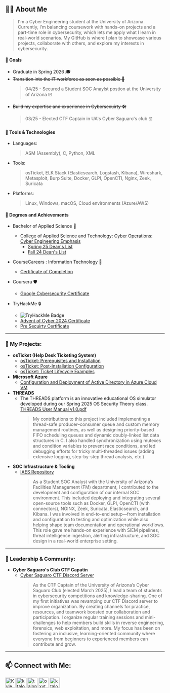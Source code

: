 
## 👨‍💻 About Me
> I'm a Cyber Engineering student at the University of Arizona. Currently, I’m balancing coursework with hands-on projects and a part-time role in cybersecurity, which lets me apply what I learn in real-world scenarios. My GitHub is where I plan to showcase various projects, collaborate with others, and explore my interests in cybersecurity.
#### 🎯 Goals
- Graduate in Spring 2026 :mortar_board:
- ~~Transition into the IT workforce as soon as possible 🚀~~
  > 04/25 - Secured a Student SOC Anaylst postion at the University of Arizona ☑️
- ~~Build my expertise and experience in Cybersecuirty 🛠️~~
  > 03/25 - Elected CTF Captain in UA's Cyber Saguaro's club ☑️
#### 🧰 Tools & Technologies
- Languages: 
  > ASM (Assembly), C, Python, XML
- Tools:
  > osTicket, ELK Stack (Elasticsearch, Logstash, Kibana), Wireshark, Metasploit, Burp Suite, Docker, GLPI, OpenCTI, Nginx, Zeek, Suricata 
- Platforms:
  > Linux, Windows, macOS, Cloud environments (Azure/AWS)
#### 🏅 Degrees and Achievements
- Bachelor of Applied Science 📜
  - College of Applied Science and Technology:
    [Cyber Operations: Cyber Engineering Emphasis](https://www.arizona.edu/degree-search/majors/cyber-operations-cyber-engineering-emphasis)
      - [Spring 25 Dean's List ](https://github.com/user-attachments/assets/733473a5-c95c-4e97-a689-6b13d0b2240d)
      - [Fall 24 Dean's List](https://github.com/user-attachments/assets/44640182-5ffa-460b-ace2-225da6b5acec)

- CourseCareers : Information Technology 🔰
  - [Certificate of Completion](https://github.com/user-attachments/assets/0300f5cb-8cef-4b89-b9fd-2bd40e5c4e93)

- Coursera 🛡️
  - [Google Cybersecurity Certificate](https://github.com/user-attachments/files/22281604/Coursera_NJDO3PFJSAQE.pdf)
    
- TryHackMe :lock:
  - <img src="https://tryhackme-badges.s3.amazonaws.com/talons.png" alt="TryHackMe Badge" />
  - [Advent of Cyber 2024 Certificate](https://tryhackme-certificates.s3-eu-west-1.amazonaws.com/THM-4WCS17MVTC.pdf)
  - [Pre Secuirty Certificate](https://tryhackme-certificates.s3-eu-west-1.amazonaws.com/THM-3TPPMDQU0G.pdf)

---

### 📂 My Projects:
- **osTicket (Help Desk Ticketing System)**
  - [osTicket: Prerequisites and Installation](https://github.com/ktalons/osticket-install/)
  - [osTicket: Post-Installation Configuration](https://github.com/ktalons/osticket-config)
  - [osTicket: Ticket Lifecycle Examples](https://github.com/ktalons/osticket-ticketdemo)
- **Microsoft Azure**
  - [Configuration and Deployment of Active Directory in Azure Cloud VM](https://github.com/ktalons/ad-config)
- **THREADS**
  - The THREADS platform is an innovative educational OS simulator developed during our Spring 2025 OS Security Theory class. [THREADS User Manual v1.0.pdf](https://github.com/user-attachments/files/21332721/THREADS.User.Manual.v1.0.pdf)
    > My contributions to this project included implementing a thread-safe producer–consumer queue and custom memory management routines, as well as designing priority-based FIFO scheduling queues and dynamic doubly-linked list data structures in C. I also handled synchronization using mutexes and condition variables to prevent race conditions, and led debugging efforts for tricky multi-threaded issues (adding extensive logging, step-by-step thread analysis, etc.)
- **SOC Infrastructure & Tooling**
  - [IAES Repository](https://github.com/IAES-Repo)
    > As a Student SOC Analyst with the University of Arizona’s Facilities Management (FM) department, I contributed to the development and configuration of our internal SOC environment. This included deploying and integrating several open-source tools such as Docker, GLPI, OpenCTI (with connectors), NGINX, Zeek, Suricata, Elasticsearch, and Kibana. I was involved in end-to-end setup—from installation and configuration to testing and optimization while also helping shape team documentation and operational workflows. This role gave me hands-on experience with SIEM pipelines, threat intelligence ingestion, alerting infrastructure, and SOC design in a real-world enterprise setting.

---

### 🦉 Leadership & Community:
- **Cyber Saguaro's Club CTF Capatin**
  - [Cyber Saguaro CTF Discord Server](https://discord.gg/fhcPJnkp)
    > As the CTF Captain of the University of Arizona’s Cyber Saguaro Club (elected March 2025), I lead a team of students in cybersecurity competitions and knowledge-sharing. One of my first initiatives was revamping our CTF Discord server to improve organization. By creating channels for practice, resources, and teamwork boosted our collaboration and participation. I organize regular training sessions and mini-challenges to help members build skills in reverse engineering, forensics, web exploitation, and more. My focus has been on fostering an inclusive, learning-oriented community where everyone from beginners to experienced members can contribute and grow.

___
## 📫 Connect with Me:

<a href="https://linkedin.com/in/ktalons88" target="_blank" rel="noopener noreferrer">
  <img align="left" alt="Kyle | LinkedIn" width="32px" src="https://img.icons8.com/?size=100&id=13930&format=png&color=000000" />
</a>

<a href="https://x.com/ktalons88" target="_blank" rel="noopener noreferrer">
  <img align="left" alt="ktalons88 | X" width="32px" src="https://img.icons8.com/?size=100&id=bG29Ckcdp6YP&format=png&color=000000" />
</a>

<a href="https://discord.com/users/1298401845366100049" target="_blank" rel="noopener noreferrer">
  <img align="left" alt="talons | Discord" width="32px" src="https://img.icons8.com/?size=100&id=30998&format=png&color=000000" />
</a>

<a href="https://www.instagram.com/oxytocin_ok/profilecard/?igsh=MWU3aajwdThraW0ybA==" target="_blank" rel="noopener noreferrer">
  <img align="left" alt="oxytocin_ok | Instagram" width="32px" src="https://img.icons8.com/?size=100&id=32323&format=png&color=000000" />
</a>

<a href="https://www.youtube.com/@ktalons" target="_blank" rel="noopener noreferrer">
  <img align="left" alt="ktalons | YouTube" width="32px" src="https://img.icons8.com/?size=100&id=19318&format=png&color=000000" />
</a>
<!--
**ktalons/ktalons** is a ✨ _special_ ✨ repository because its `README.md` (this file) appears on your GitHub profile.

Here are some ideas to get you started:

- 🔭 I’m currently working on ...
- 🌱 I’m currently learning ...
- 👯 I’m looking to collaborate on ...
- 🤔 I’m looking for help with ...
- 💬 Ask me about ...
- 📫 How to reach me: ...
- 😄 Pronouns: ...
- ⚡ Fun fact: ...
-->
